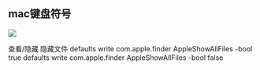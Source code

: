 
## mac键盘符号

![](http://o9ivu69va.bkt.clouddn.com/mac%E9%94%AE%E7%9B%98%E7%AC%A6%E5%8F%B7.png)


查看/隐藏 隐藏文件
defaults write com.apple.finder AppleShowAllFiles -bool true
defaults write com.apple.finder AppleShowAllFiles -bool false
